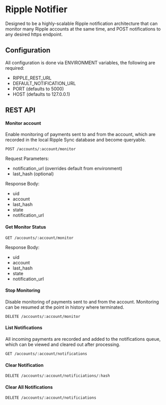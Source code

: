 # Ripple Notifier

Designed to be a highly-scalable Ripple notification architecture that can monitor many Ripple accounts
at the same time, and POST notifications to any desired https endpoint.

## Configuration

All configuration is done via ENVIRONMENT variables, the following are required:

- RIPPLE_REST_URL
- DEFAULT_NOTIFICATION_URL
- PORT (defaults to 5000)
- HOST (defaults to 127.0.0.1)

## REST API

#### Monitor account

Enable monitoring of payments sent to and from the account, which are recorded in the
local Ripple Sync database and become queryable.

````
POST /accounts/:account/monitor
````
Request Parameters:
  - notification_url (overrides default from environment)
  - last_hash (optional)

Response Body:
  - uid
  - account
  - last_hash
  - state
  - notification_url

#### Get Monitor Status
````
GET /accounts/:account/monitor
````
Response Body:
  - uid
  - account
  - last_hash
  - state
  - notification_url


#### Stop Monitoring

Disable monitoring of payments sent to and from the account. Monitoring can be resumed
at the point in history where terminated.

````
DELETE /accounts/:account/monitor
````

#### List Notifications

All incoming payments are recorded and added to the notifications queue, which can be
viewed and cleared out after processing.

````
GET /accounts/:account/notifications
````

#### Clear Notification

````
DELETE /accounts/:account/notificiations/:hash
````

#### Clear All Notifications

````
DELETE /accounts/:account/notificiations
````

